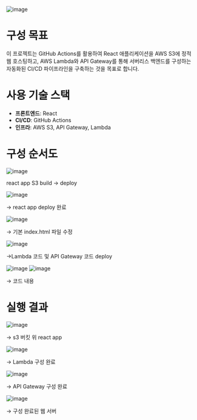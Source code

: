 

![image](https://github.com/user-attachments/assets/8433b15f-fff4-4009-9714-9d07e4229246)

# 구성 목표

이 프로젝트는 GitHub Actions를 활용하여 React 애플리케이션을 AWS S3에 정적 웹 호스팅하고, AWS Lambda와 API Gateway를 통해 서버리스 백엔드를 구성하는 자동화된 CI/CD 파이프라인을 구축하는 것을 목표로 합니다.

# 사용 기술 스택
- **프론트엔드**: React
- **CI/CD**: GitHub Actions
- **인프라**: AWS S3, API Gateway, Lambda

# 구성 순서도

![image](https://github.com/user-attachments/assets/e486c5db-1ec5-40ac-bb9e-53bfae6c1af6)

react app S3 build → deploy

![image](https://github.com/user-attachments/assets/f6eb718b-3af8-4f42-af46-2e0c8286947c)

→ react app deploy 완료

![image](https://github.com/user-attachments/assets/f91f77b7-aa5e-4a1a-bea6-ad187818ccbc)

→ 기본 index.html 파일 수정

![image](https://github.com/user-attachments/assets/5055f5b7-16b0-4d98-be01-4adf6bb1a239)

→Lambda 코드 및 API Gateway 코드 deploy

![image](https://github.com/user-attachments/assets/e90a6952-a0c6-4101-b035-9d7a83055ce6)
![image](https://github.com/user-attachments/assets/feaa086a-809b-436b-9661-06975d2a4a47)

→ 코드 내용

# 실행 결과

![image](https://github.com/user-attachments/assets/81cc1cea-6073-48fe-a1e3-c8b2d0d4896b)

→ s3 버킷 위 react app 

![image](https://github.com/user-attachments/assets/5b1f1845-fcb7-404e-b43a-812ec5a9bec7)

→ Lambda 구성 완료

![image](https://github.com/user-attachments/assets/73ec1c91-67f7-47c0-8513-6ac5c06d145c)

→ API Gateway 구성 완료

![image](https://github.com/user-attachments/assets/52e0d000-86ec-4c6d-a251-58fdcf40077f)

→ 구성 완료된 웹 서버
